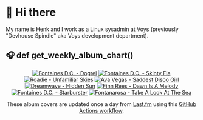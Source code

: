 # 👋 Hi there

My name is Henk and I work as a Linux sysadmin at <a href="https://www.voys.co/about/">Voys</a> (previously "Devhouse Spindle" aka Voys development department).

## 🎧 def get_weekly_album_chart()
<!-- lastfm -->
<p align="center"><a href="https://www.last.fm/music/Fontaines+D.C./Dogrel"><img src="https://lastfm.freetls.fastly.net/i/u/64s/a6e4705a174dcf7b423e82ed06038263.jpg" title="Fontaines D.C. - Dogrel"></a> <a href="https://www.last.fm/music/Fontaines+D.C./Skinty+Fia"><img src="https://lastfm.freetls.fastly.net/i/u/64s/7384e60ccd4592662d959e2ec5335864.jpg" title="Fontaines D.C. - Skinty Fia"></a> <a href="https://www.last.fm/music/Roadie/Unfamiliar+Skies"><img src="https://lastfm.freetls.fastly.net/i/u/64s/f1c0d62ae46fd77ebe3a3ff73b0a5a2c.png" title="Roadie - Unfamiliar Skies"></a> <a href="https://www.last.fm/music/Ava+Vegas/Saddest+Disco+Girl"><img src="https://lastfm.freetls.fastly.net/i/u/64s/7e780cefbb2f76f8843035d2d5c1bc3e.jpg" title="Ava Vegas - Saddest Disco Girl"></a> <a href="https://www.last.fm/music/Dreamwave/Hidden+Sun"><img src="https://lastfm.freetls.fastly.net/i/u/64s/d77a5d1dca322bb714f68871fd7ed716.jpg" title="Dreamwave - Hidden Sun"></a> <a href="https://www.last.fm/music/Finn+Rees/Dawn+Is+A+Melody"><img src="https://lastfm.freetls.fastly.net/i/u/64s/924b1d0b67afc10d277346229f1f6271.jpg" title="Finn Rees - Dawn Is A Melody"></a> <a href="https://www.last.fm/music/Fontaines+D.C./Starburster"><img src="https://lastfm.freetls.fastly.net/i/u/64s/bb5b2a615f93ddbd2fa59ebb81890057.jpg" title="Fontaines D.C. - Starburster"></a> <a href="https://www.last.fm/music/Fontanarosa/Take+A+Look+At+The+Sea"><img src="https://lastfm.freetls.fastly.net/i/u/64s/fc679a0e8c14c0f74bb7aaaf2020ee1c.jpg" title="Fontanarosa - Take A Look At The Sea"></a> </p>

<p align="center">These album covers are updated once a day from <a href="https://www.last.fm/user/hbokh">Last.fm</a> using this <a href="https://github.com/marketplace/actions/lastfm-to-markdown">GitHub Actions workflow</a>.</p>
